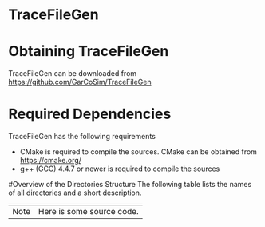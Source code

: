 # TraceFileGen

# Obtaining TraceFileGen
TraceFileGen can be downloaded from https://github.com/GarCoSim/TraceFileGen

# Required Dependencies
  TraceFileGen has the following requirements
  * CMake is required to compile the sources. CMake can be obtained from https://cmake.org/
  * g++ (GCC) 4.4.7 or newer is required to compile the sources

#Overview of the Directories Structure
  The following table lists the names of all directories and a short description.
  <table>
  <tbody><tr>
  <td>
  <div>Note</div>
  </td>
  <td>
  Here is some source code.
  </td>
  </tr>
  </tbody></table>
